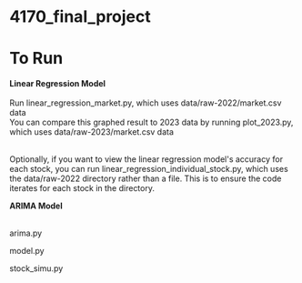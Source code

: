 # 4170_final_project


# To Run

**Linear Regression Model** <br/><br/>
  Run linear_regression_market.py, which uses data/raw-2022/market.csv data <br/>
  You can compare this graphed result to 2023 data by running plot_2023.py, which uses data/raw-2023/market.csv data <br/> <br/>

  Optionally, if you want to view the linear regression model's accuracy for each stock, you can run linear_regression_individual_stock.py, which uses the data/raw-2022 directory rather than a file. This is to ensure the code iterates for each stock in the directory.

  **ARIMA Model** <br/><br/>

  arima.py <br/>
  
  model.py <br/>
  
  stock_simu.py <br/>
  

  
